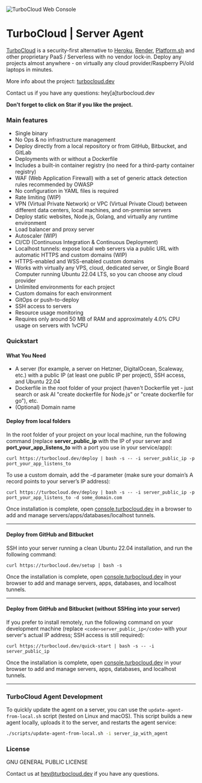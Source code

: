 ![TurboCloud Web Console](https://turbocloud.dev/img/turbo-cloud-self-hosting-web-console.png)

# TurboCloud | Server Agent

[TurboCloud](https://turbocloud.dev) is a security-first alternative to [Heroku](https://www.heroku.com/), [Render](https://render.com/), [Platform.sh](https://platform.sh/) and other proprietary PaaS / Serverless with no vendor lock-in. Deploy any projects almost anywhere - on virtually any cloud provider/Raspberry Pi/old laptops in minutes.

More info about the project: [turbocloud.dev](https://turbocloud.dev)

Contact us if you have any questions: hey[a]turbocloud.dev

**Don't forget to click on Star if you like the project.**

### Main features

- Single binary
- No Ops & no infrastructure management
- Deploy directly from a local repository or from GitHub, Bitbucket, and GitLab
- Deployments with or without a Dockerfile
- Includes a built-in container registry (no need for a third-party container registry)
- WAF (Web Application Firewall) with a set of generic attack detection rules recommended by OWASP
- No configuration in YAML files is required
- Rate limiting (WIP)
- VPN (Virtual Private Network) or VPC (Virtual Private Cloud) between different data centers, local machines, and on-premise servers
- Deploy static websites, Node.js, Golang, and virtually any runtime environment
- Load balancer and proxy server
- Autoscaler (WIP)
- CI/CD (Continuous Integration & Continuous Deployment)
- Localhost tunnels: expose local web servers via a public URL with automatic HTTPS and custom domains (WIP)
- HTTPS-enabled and WSS-enabled custom domains
- Works with virtually any VPS, cloud, dedicated server, or Single Board Computer running Ubuntu 22.04 LTS, so you can choose any cloud provider
- Unlimited environments for each project
- Custom domains for each environment
- GitOps or push-to-deploy
- SSH access to servers
- Resource usage monitoring
- Requires only around 50 MB of RAM and approximately 4.0% CPU usage on servers with 1vCPU

### Quickstart

#### What You Need

- A server (for example, a server on Hetzner, DigitalOcean, Scaleway, etc.) with a public IP (at least one public IP per project), SSH access, and Ubuntu 22.04
- Dockerfile in the root folder of your project (haven't Dockerfile yet - just search or ask AI "create dockerfile for Node.js" or "create dockerfile for go"), etc.
- (Optional) Domain name

#### Deploy from local folders
In the root folder of your project on your local machine, run the following command
(replace **server_public_ip** with the IP of your server and **port_your_app_listens_to** with a port you use in your service/app):
```
curl https://turbocloud.dev/deploy | bash -s -- -i server_public_ip -p port_your_app_listens_to
```

To use a custom domain, add the -d parameter (make sure your domain’s A record points to your server’s IP address):
```
curl https://turbocloud.dev/deploy | bash -s -- -i server_public_ip -p port_your_app_listens_to -d some_domain.com
```

Once installation is complete, open <a href="https://console.turbocloud.dev">console.turbocloud.dev</a> in a browser to add and manage servers/apps/databases/localhost tunnels.

---

#### Deploy from GitHub and Bitbucket

SSH into your server running a clean Ubuntu 22.04 installation, and run the following command:

```
curl https://turbocloud.dev/setup | bash -s
```

Once the installation is complete, open <a href="https://console.turbocloud.dev">console.turbocloud.dev</a> in your browser to add and manage servers, apps, databases, and localhost tunnels.

---

#### Deploy from GitHub and Bitbucket (without SSHing into your server)

If you prefer to install remotely, run the following command on your development machine (replace `<code>server_public_ip</code>` with your server's actual IP address; SSH access is still required):

```
curl https://turbocloud.dev/quick-start | bash -s -- -i server_public_ip
```

Once the installation is complete, open <a href="https://console.turbocloud.dev">console.turbocloud.dev</a> in your browser to add and manage servers, apps, databases, and localhost tunnels.

---

### TurboCloud Agent Development

To quickly update the agent on a server, you can use the `update-agent-from-local.sh` script (tested on Linux and macOS). This script builds a new agent locally, uploads it to the server, and restarts the agent service:

```bash
./scripts/update-agent-from-local.sh -i server_ip_with_agent
```


### License

GNU GENERAL PUBLIC LICENSE

Contact us at hey@turbocloud.dev if you have any questions.
